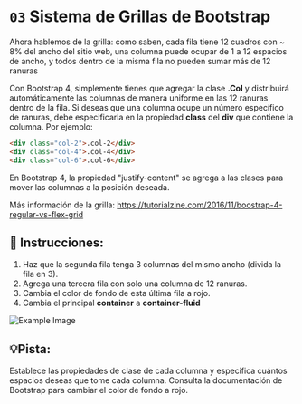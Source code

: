 # `03`  Sistema de Grillas de Bootstrap

Ahora hablemos de la grilla: como saben, cada fila tiene 12 cuadros con ~ 8% del ancho del sitio web, una columna puede ocupar de 1 a 12 espacios de ancho, y todos dentro de la misma fila no pueden sumar más de 12 ranuras

Con Bootstrap 4, simplemente tienes que agregar la clase **.Col** y distribuirá automáticamente las columnas de manera uniforme en las 12 ranuras dentro de la fila.
Si deseas que una columna ocupe un número específico de ranuras, debe especificarla en la propiedad **class** del **div** que contiene la columna.
Por ejemplo:

```html
<div class="col-2">.col-2</div>
<div class="col-4">.col-4</div>
<div class="col-6">.col-6</div>

```


En Bootstrap 4, la propiedad "justify-content" se agrega a las clases para mover las columnas a la posición deseada.

Más información de la grilla:
https://tutorialzine.com/2016/11/boostrap-4-regular-vs-flex-grid



## 📝 Instrucciones:


1. Haz que la segunda fila tenga 3 columnas del mismo ancho (divida la fila en 3).
2. Agrega una tercera fila con solo una columna de 12 ranuras.
3. Cambia el color de fondo de esta última fila a rojo.
4. Cambia el principal **container** a **container-fluid**

![Example Image](https://github.com/4GeeksAcademy/bootstrap-exercises-tutorial/blob/master/.learn/assets/1509892918783_38dc765ee66d5d7e4258e43e5f5dde8d.png?raw=true)

## 💡Pista:
Establece las propiedades de clase de cada columna y especifica cuántos espacios deseas que tome cada columna.
Consulta la documentación de Bootstrap para cambiar el color de fondo a rojo.